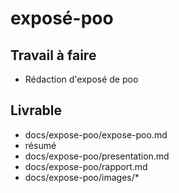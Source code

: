 # exposé-poo

## Travail à faire

- Rédaction d'exposé de poo

## Livrable


- docs/expose-poo/expose-poo.md 
- résumé
- docs/expose-poo/presentation.md
- docs/expose-poo/rapport.md
- docs/expose-poo/images/*

